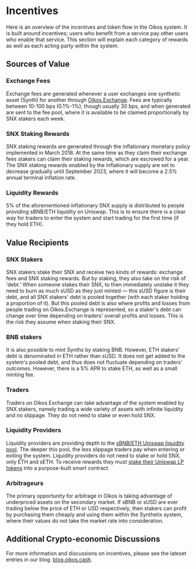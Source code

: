 # Incentives

Here is an overview of the incentives and token flow in the Oikos system. It is built around incentives; users who benefit from a service pay other users who enable that service. This section will explain each category of rewards as well as each acting party within the system.

## Sources of Value

### Exchange Fees

Exchange fees are generated whenever a user exchanges one synthetic asset (Synth) for another through [Oikos.Exchange](https://synthetix.exchange). Fees are typically between 10-100 bps (0.1%-1%), though usually 30 bps, and when generated are sent to the fee pool, where it is available to be claimed proportionally by SNX stakers each week.

### SNX Staking Rewards

SNX staking rewards are generated through the inflationary monetary policy implemented in March 2018. At the same time as they claim their exchange fees stakers can claim their staking rewards, which are escrowed for a year. The SNX staking rewards enabled by the inflationary supply are set to decrease gradually until September 2023, where it will become a 2.5% annual terminal inflation rate.

### Liquidity Rewards

5% of the aforementioned inflationary SNX supply is distributed to people providing sBNB/ETH liquidity on Uniswap. This is to ensure there is a clear way for traders to enter the system and start trading for the first time (if they hold ETH).

## Value Recipients

### SNX Stakers

SNX stakers stake their SNX and receive two kinds of rewards: exchange fees and SNX staking rewards. But by staking, they also take on the risk of 'debt.' When someone stakes their SNX, to then immediately unstake it they need to burn as much sUSD as they just minted — this sUSD figure is their debt, and all SNX stakers' debt is pooled together (with each staker holding a proportion of it). But this pooled debt is also where profits and losses from people trading on Oikos.Exchange is represented, so a staker's debt can change over time depending on traders' overall profits and losses. This is the risk they assume when staking their SNX.

### BNB stakers

It is also possible to mint Synths by staking BNB. However, ETH stakers' debt is denominated in ETH rather than sUSD. It does not get added to the system's pooled debt, and thus does not fluctuate depending on traders' outcomes. However, there is a 5% APR to stake ETH, as well as a small minting fee.

### Traders

Traders on Oikos.Exchange can take advantage of the system enabled by SNX stakers, namely trading a wide variety of assets with infinite liquidity and no slippage. They do not need to stake or even hold SNX.

### Liquidity Providers

Liquidity providers are providing depth to the [sBNB/ETH Uniswap liquidity pool](https://etherscan.io/address/0xe9cf7887b93150d4f2da7dfc6d502b216438f244/#tokentxns). The deeper this pool, the less slippage traders pay when entering or exiting the system. Liquidity providers do not need to stake or hold SNX, only ETH and sETH. To receive rewards they must [stake their Uniswap LP tokens](https://blog.oikos.cash/new-uniswap-sbnb-lp-reward-system/) into a purpose-built smart contract.

### Arbitrageurs

The primary opportunity for arbitrage in Oikos is taking advantage of underpriced assets on the secondary market. If sBNB or sUSD are ever trading below the price of ETH or USD respectively, then stakers can profit by purchasing them cheaply and using them within the Synthetix system, where their values do not take the market rate into consideration.

## Additional Crypto-economic Discussions

For more information and discussions on incentives, please see the lateset entries in our blog: [blog.oikos.cash](https://blog.synthetix.io).
